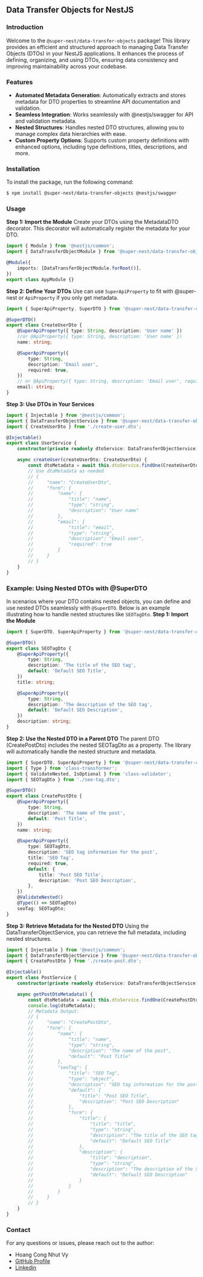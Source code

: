 ## Data Transfer Objects for NestJS

### Introduction

Welcome to the `@super-nest/data-transfer-objects` package! This library
provides an efficient and structured approach to managing Data Transfer Objects
(DTOs) in your NestJS applications. It enhances the process of defining,
organizing, and using DTOs, ensuring data consistency and improving
maintainability across your codebase.

### Features

-   **Automated Metadata Generation**: Automatically extracts and stores
    metadata for DTO properties to streamline API documentation and validation.
-   **Seamless Integration**: Works seamlessly with @nestjs/swagger for API and
    validation metadata.
-   **Nested Structures**: Handles nested DTO structures, allowing you to manage
    complex data hierarchies with ease.
-   **Custom Property Options**: Supports custom property definitions with
    enhanced options, including type definitions, titles, descriptions, and
    more.

### Installation

To install the package, run the following command:

```bash
$ npm install @super-nest/data-transfer-objects @nestjs/swagger
```

### Usage

**Step 1: Import the Module** Create your DTOs using the MetadataDTO decorator.
This decorator will automatically register the metadata for your DTO.

```ts
import { Module } from '@nestjs/common';
import { DataTransferObjectModule } from '@super-nest/data-transfer-objects';

@Module({
    imports: [DataTransferObjectModule.forRoot()],
})
export class AppModule {}
```

**Step 2: Define Your DTOs** Use can use `SuperApiProperty` to fit with
@super-nest or `ApiProperty` if you only get metadata.

```ts
import { SuperApiProperty, SuperDTO } from '@super-nest/data-transfer-objects';

@SuperDTO()
export class CreateUserDto {
    @SuperApiProperty({ type: String, description: 'User name' })
    //or @ApiProperty({ type: String, description: 'User name' })
    name: string;

    @SuperApiProperty({
        type: String,
        description: 'Email user',
        required: true,
    })
    // or @ApiProperty({ type: String, description: 'Email user', required: true })
    email: string;
}
```

**Step 3: Use DTOs in Your Services**

```ts
import { Injectable } from '@nestjs/common';
import { DataTransferObjectService } from '@super-nest/data-transfer-objects';
import { CreateUserDto } from './create-user.dto';

@Injectable()
export class UserService {
    constructor(private readonly dtoService: DataTransferObjectService) {}

    async createUser(createUserDto: CreateUserDto) {
        const dtoMetadata = await this.dtoService.findOne(CreateUserDto.name);
        // Use dtoMetadata as needed
        // {
        //     "name": "CreateUserDto",
        //     "form": {
        //         "name": {
        //             "title": "name",
        //             "type": "string",
        //             "description": "User name"
        //         },
        //         "email": {
        //             "title": "email",
        //             "type": "string",
        //             "description": "Email user",
        //             "required": true
        //         }
        //     }
        // }
    }
}
```

### Example: Using Nested DTOs with @SuperDTO

In scenarios where your DTO contains nested objects, you can define and use
nested DTOs seamlessly with `@SuperDTO`. Below is an example illustrating how to
handle nested structures like `SEOTagDto`. **Step 1: Import the Module**

```ts
import { SuperDTO, SuperApiProperty } from '@super-nest/data-transfer-objects';

@SuperDTO()
export class SEOTagDto {
    @SuperApiProperty({
        type: String,
        description: 'The title of the SEO tag',
        default: 'Default SEO Title',
    })
    title: string;

    @SuperApiProperty({
        type: String,
        description: 'The description of the SEO tag',
        default: 'Default SEO Description',
    })
    description: string;
}
```

**Step 2: Use the Nested DTO in a Parent DTO** The parent DTO (CreatePostDto)
includes the nested SEOTagDto as a property. The library will automatically
handle the nested structure and metadata.

```ts
import { SuperDTO, SuperApiProperty } from '@super-nest/data-transfer-objects';
import { Type } from 'class-transformer';
import { ValidateNested, IsOptional } from 'class-validator';
import { SEOTagDto } from './seo-tag.dto';

@SuperDTO()
export class CreatePostDto {
    @SuperApiProperty({
        type: String,
        description: 'The name of the post',
        default: 'Post Title',
    })
    name: string;

    @SuperApiProperty({
        type: SEOTagDto,
        description: 'SEO tag information for the post',
        title: 'SEO Tag',
        required: true,
        default: {
            title: 'Post SEO Title',
            description: 'Post SEO Description',
        },
    })
    @ValidateNested()
    @Type(() => SEOTagDto)
    seoTag: SEOTagDto;
}
```

**Step 3: Retrieve Metadata for the Nested DTO** Using the
DataTransferObjectService, you can retrieve the full metadata, including nested
structures.

```ts
import { Injectable } from '@nestjs/common';
import { DataTransferObjectService } from '@super-nest/data-transfer-objects';
import { CreatePostDto } from './create-post.dto';

@Injectable()
export class PostService {
    constructor(private readonly dtoService: DataTransferObjectService) {}

    async getPostDtoMetadata() {
        const dtoMetadata = await this.dtoService.findOne(CreatePostDto.name);
        console.log(dtoMetadata);
        // Metadata Output:
        // {
        //     "name": "CreatePostDto",
        //     "form": {
        //         "name": {
        //             "title": "name",
        //             "type": "string",
        //             "description": "The name of the post",
        //             "default": "Post Title"
        //         },
        //         "seoTag": {
        //             "title": "SEO Tag",
        //             "type": "object",
        //             "description": "SEO tag information for the post",
        //             "default": {
        //                 "title": "Post SEO Title",
        //                 "description": "Post SEO Description"
        //             },
        //             "form": {
        //                 "title": {
        //                     "title": "title",
        //                     "type": "string",
        //                     "description": "The title of the SEO tag",
        //                     "default": "Default SEO Title"
        //                 },
        //                 "description": {
        //                     "title": "description",
        //                     "type": "string",
        //                     "description": "The description of the SEO tag",
        //                     "default": "Default SEO Description"
        //                 }
        //             }
        //         }
        //     }
        // }
    }
}
```

### Contact

For any questions or issues, please reach out to the author:

-   Hoang Cong Nhut Vy
-   [GitHub Profile](https://github.com/vyhcn3012)
-   [Linkedin](https://www.linkedin.com/in/vyhcn3012/)
